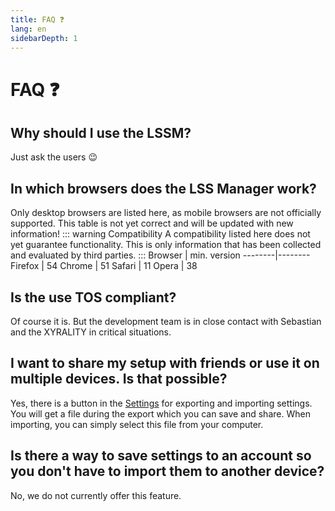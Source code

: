 ```yaml
---
title: FAQ ❓
lang: en
sidebarDepth: 1
---
```


# FAQ :question:

## Why should I use the LSSM? 
Just ask the users 😉

## In which browsers does the LSS Manager work?
Only desktop browsers are listed here, as mobile browsers are not officially supported.
This table is not yet correct and will be updated with new information!
::: warning Compatibility
A compatibility listed here does not yet guarantee functionality. This is only information that has been collected and evaluated by third parties.
:::
Browser | min. version
--------|--------
Firefox | 54
Chrome  | 51
Safari  | 11
Opera   | 38

## Is the use TOS compliant?
Of course it is. But the development team is in close contact with Sebastian and the XYRALITY in critical situations.

## I want to share my setup with friends or use it on multiple devices. Is that possible?
Yes, there is a button in the [Settings](/modules#settings) for exporting and importing settings. You will get a file during the export which you can save and share. When importing, you can simply select this file from your computer.

## Is there a way to save settings to an account so you don't have to import them to another device?
No, we do not currently offer this feature.
